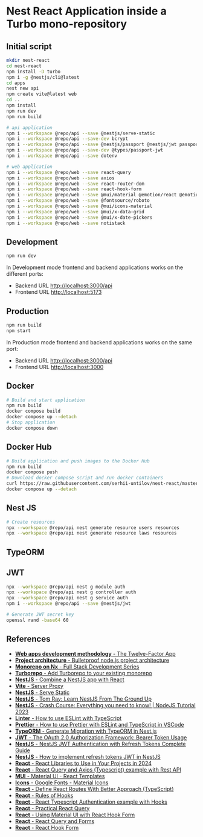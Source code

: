 # Nest React Application inside a Turbo mono-repository

## Initial script

``` bash
mkdir nest-react
cd nest-react
npm install -D turbo
npm i -g @nestjs/cli@latest
cd apps
nest new api
npm create vite@latest web
cd ..
npm install
npm run dev
npm run build

# api application
npm i --workspace @repo/api --save @nestjs/serve-static
npm i --workspace @repo/api --save-dev bcrypt
npm i --workspace @repo/api --save @nestjs/passport @nestjs/jwt passport-jwt
npm i --workspace @repo/api --save-dev @types/passport-jwt
npm i --workspace @repo/api --save dotenv

# web application
npm i --workspace @repo/web --save react-query
npm i --workspace @repo/web --save axios
npm i --workspace @repo/web --save react-router-dom
npm i --workspace @repo/web --save react-hook-form
npm i --workspace @repo/web --save @mui/material @emotion/react @emotion/styled
npm i --workspace @repo/web --save @fontsource/roboto
npm i --workspace @repo/web --save @mui/icons-material
npm i --workspace @repo/web --save @mui/x-data-grid
npm i --workspace @repo/web --save @mui/x-date-pickers
npm i --workspace @repo/web --save notistack

```

## Development

``` bash
npm run dev
```

In Development mode frontend and backend applications works on the different ports:

- Backend URL <http://localhost:3000/api>
- Frontend URL <http://localhost:5173>

## Production

``` bash
npm run build
npm start
```

In Production mode frontend and backend applications works on the same port:

- Backend URL <http://localhost:3000/api>
- Frontend URL <http://localhost:3000>

## Docker

``` bash
# Build and start application
npm run build
docker compose build
docker compose up --detach
# Stop application
docker compose down
```

## Docker Hub

``` bash
# Build application and push images to the Docker Hub
npm run build
docker compose push
# Download docker compose script and run docker containers
curl https://raw.githubusercontent.com/serhii-untilov/nest-react/master/docker-compose.yml >docker-compose.yml
docker compose up --detach
```

## Nest JS

``` bash
# Create resources
npx --workspace @repo/api nest generate resource users resources
npx --workspace @repo/api nest generate resource laws resources
```

## TypeORM

## JWT

``` bash
npx --workspace @repo/api nest g module auth
npx --workspace @repo/api nest g controller auth
npx --workspace @repo/api nest g service auth
npm i --workspace @repo/api --save @nestjs/jwt
```

``` bash
# Generate JWT secret key
openssl rand -base64 60
```

## References

- [**Web apps development methodology** - The Twelve-Factor App](https://12factor.net)
- [**Project architecture** - Bulletproof node.js project architecture](https://dev.to/santypk4/bulletproof-node-js-project-architecture-4epf)
- [**Monorepo on Nx** - Full Stack Development Series](https://thefullstack.engineer/full-stack-development-series-an-introduction/)
- [**Turborepo** - Add Turborepo to your existing monorepo](https://turbo.build/repo/docs/getting-started/existing-monorepo)
- [**NestJS** - Combine a NestJS app with React](https://youtu.be/nY0R7pslbCI?si=Lunb95j6enSY8GXE)
- [**Vite** - Server Proxy](https://vitejs.dev/config/server-options#server-proxy)
- [**NestJS** - Serve Static](https://docs.nestjs.com/recipes/serve-static)
- [**NestJS** - Tom Ray: Learn NestJS From The Ground Up](https://www.tomray.dev/)
- [**NestJS** - Crash Course: Everything you need to know! | NodeJS Tutorial 2023](https://youtu.be/2n3xS89TJMI?si=9EXCuQZD5xS6cZIW)
- [**Linter** - How to use ESLint with TypeScript](https://khalilstemmler.com/blogs/typescript/eslint-for-typescript/)
- [**Prettier** - How to use Prettier with ESLint and TypeScript in VSCode](https://khalilstemmler.com/blogs/tooling/prettier/)
- [**TypeORM** - Generate Migration with TypeORM in Nest.js](https://www.bytestechnolab.com/blog/mastering-migration-with-typeorm-in-nestjs-step-by-step-guide/)
- [**JWT** - The OAuth 2.0 Authorization Framework: Bearer Token Usage](https://datatracker.ietf.org/doc/html/rfc6750)
- [**NestJS** - NestJS JWT Authentication with Refresh Tokens Complete Guide](https://www.elvisduru.com/blog/nestjs-jwt-authentication-refresh-token)
- [**NestJS** - How to implement refresh tokens JWT in NestJS](https://webera.blog/how-to-implement-refresh-tokens-jwt-in-nestjs-b8093c5642a9)
- [**React** - React Libraries to Use in Your Projects in 2024](https://www.freecodecamp.org/news/react-libraries-to-use-in-your-projects/)
- [**React** - React Query and Axios (Typescript) example with Rest API](https://www.bezkoder.com/react-query-axios-typescript/)
- [**MUI** - Material UI - React Templates](https://mui.com/material-ui/getting-started/templates/)
- [**Icons** - Google Fonts - Material Icons](https://fonts.google.com/icons?icon.set=Material+Icons)
- [**React** - Define React Routes With Better Approach (TypeScript)](https://medium.com/@ahsan-ali-mansoor/define-react-routes-with-better-approach-typescript-d07de782b517)
- [**React** - Rules of Hooks](https://legacy.reactjs.org/docs/hooks-rules.html)
- [**React** - React Typescript Authentication example with Hooks](https://www.bezkoder.com/react-typescript-authentication-example/)
- [**React** - Practical React Query](https://tkdodo.eu/blog/practical-react-query)
- [**React** - Using Material UI with React Hook Form](https://blog.logrocket.com/using-material-ui-with-react-hook-form/)
- [**React** - React Query and Forms](https://tkdodo.eu/blog/react-query-and-forms)
- [**React** - React Hook Form](https://react-hook-form.com/)
